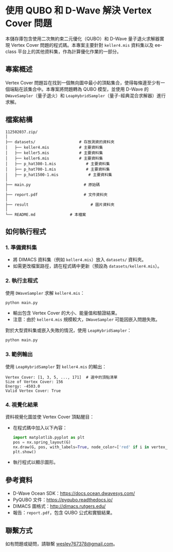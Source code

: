 # 使用 QUBO 和 D-Wave 解決 Vertex Cover 問題

本儲存庫包含使用二次無約束二元優化（QUBO）和 D-Wave 量子退火求解器實現 Vertex Cover 問題的程式碼。本專案主要針對 `keller4.mis` 資料集以及 ee-class 平台上的其他資料集，作為計算優化作業的一部分。

## 專案概述

Vertex Cover 問題旨在找到一個無向圖中最小的頂點集合，使得每條邊至少有一個端點在該集合中。本專案將問題轉為 QUBO 模型，並使用 D-Wave 的 `DWaveSampler`（量子退火）和 `LeapHybridSampler`（量子-經典混合求解器）進行求解。

## 檔案結構

```
112502037.zip/
│
├── datasets/                   # 存放測資的資料夾
│   ├── keller4.mis             # 主要資料集
│   ├── keller5.mis             # 主要資料集
│   ├── keller6.mis             # 主要資料集
│   ├── p_hat300-1.mis             # 主要資料集
│   ├── p_hat700-1.mis             # 主要資料集
│   ├── p_hat1500-1.mis             # 主要資料集
│
├── main.py                       # 原始碼  
│
├── report.pdf                    # 文件資料夾
│ 
├── result                           # 圖片資料夾
│   
└── README.md               # 本檔案
```

## 如何執行程式

### 1. 準備資料集

- 將 DIMACS 資料集（例如 `keller4.mis`）放入 `datasets/` 資料夾。
- 如需更改檔案路徑，請在程式碼中更新（預設為 `datasets/keller4.mis`）。

### 2. 執行主程式

使用 `DWaveSampler` 求解 `keller4.mis`：

```bash
python main.py
```

- 輸出包含 Vertex Cover 的大小、能量值和驗證結果。
- 注意：由於 `keller4.mis` 規模較大，`DWaveSampler` 可能因嵌入問題失敗。

對於大型資料集或嵌入失敗的情況，使用 `LeapHybridSampler`：

```bash
python main.py
```

### 3. 範例輸出

使用 `LeapHybridSampler` 對 `keller4.mis` 的輸出：

```
Vertex Cover: [1, 3, 5, ..., 171]  # 選中的頂點清單
Size of Vertex Cover: 156
Energy: -4503.0
Valid Vertex Cover: True
```

### 4. 視覺化結果

 資料視覺化圖並使 Vertex Cover 頂點醒目：

- 在程式碼中加入以下內容：

  ```python
  import matplotlib.pyplot as plt
  pos = nx.spring_layout(G)
  nx.draw(G, pos, with_labels=True, node_color=['red' if i in vertex_cover else 'lightblue' for i in G.nodes()])
  plt.show()
  ```
- 執行程式以顯示圖形。

## 參考資料

- D-Wave Ocean SDK：https://docs.ocean.dwavesys.com/
- PyQUBO 文件：https://pyqubo.readthedocs.io/
- DIMACS 圖格式：http://dimacs.rutgers.edu/
- 報告：`report.pdf`，包含 QUBO 公式和實驗結果。

## 聯繫方式

如有問題或疑問，請聯繫 wesley767378@gmail.com。